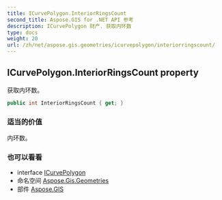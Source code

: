 ```yaml
---
title: ICurvePolygon.InteriorRingsCount
second_title: Aspose.GIS for .NET API 参考
description: ICurvePolygon 财产. 获取内环数
type: docs
weight: 20
url: /zh/net/aspose.gis.geometries/icurvepolygon/interiorringscount/
---
```

## ICurvePolygon.InteriorRingsCount property

获取内环数。

```csharp
public int InteriorRingsCount { get; }
```

### 适当的价值

内环数。

### 也可以看看

* interface [ICurvePolygon](../)
* 命名空间 [Aspose.Gis.Geometries](../../icurvepolygon/)
* 部件 [Aspose.GIS](../../../)


